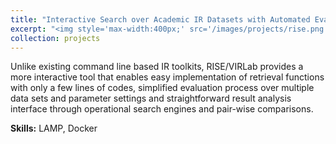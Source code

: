 ```yaml
---
title: "Interactive Search over Academic IR Datasets with Automated Evaluation"
excerpt: "<img style='max-width:400px;' src='/images/projects/rise.png'>"
collection: projects
---
```

Unlike existing command line based IR toolkits, RISE/VIRLab provides a more interactive tool that enables easy implementation of retrieval functions with only a few lines of codes, simplified evaluation process over multiple data sets and parameter settings and straightforward result analysis interface through operational search engines and pair-wise comparisons.

**Skills:** LAMP, Docker
